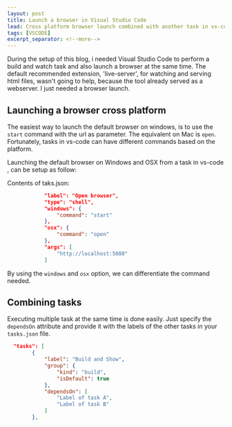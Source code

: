 ```yaml
---
layout: post
title: Launch a browser in Visual Studio Code
lead: Cross platform browser launch combined with another task in vs-code.
tags: [VSCODE]
excerpt_separator: <!--more-->
---
```

During the setup of this blog, i needed Visual Studio Code to perform a build and watch task and also launch a browser at the same time. The default recommended extension, 'live-server', for watching and serving html files, wasn't going to help, because the tool already served as a webserver. I just needed a browser launch.
<!--more-->

## Launching a browser cross platform

The easiest way to launch the default browser on windows, is to use the `start` command with the url as parameter. The equivalent on Mac is `open`. Fortunately, tasks in vs-code can have different commands based on the platform.

Launching the default browser on Windows and OSX from a task in vs-code , can be setup as follow: 

Contents of taks.json:

``` json
            "label": "Open browser",
            "type": "shell",
            "windows": {
                "command": "start"
            },
            "osx": {
                "command": "open"
            },
            "args": [
                "http://localhost:5080"
            ]
``` 

By using the `windows` and `osx` option, we can differentiate the command needed.

## Combining tasks

Executing multiple task at the same time is done easily. Just specify the `dependsOn` attribute and provide it with the labels of the other tasks in your `tasks.json` file.

``` JSON
  "tasks": [
        {
            "label": "Build and Show",
            "group": {
                "kind": "build",
                "isDefault": true
            },
            "dependsOn": [
                "Label of task A",
                "Label of task B"
            ]
        },
```